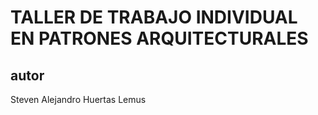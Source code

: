 # TALLER DE TRABAJO INDIVIDUAL EN PATRONES ARQUITECTURALES


## autor

Steven Alejandro Huertas Lemus
